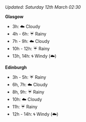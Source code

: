 *Updated: Saturday 12th March 02:30*

**Glasgow**

* 3h: :cloud: Cloudy
* 4h - 6h: :umbrella: Rainy
* 7h - 9h: :cloud: Cloudy
* 10h - 12h: :umbrella: Rainy
* 13h, 14h: :cyclone: Windy (:cloud:)

**Edinburgh**

* 3h - 5h: :umbrella: Rainy
* 6h, 7h: :cloud: Cloudy
* 8h, 9h: :umbrella: Rainy
* 10h: :cloud: Cloudy
* 11h: :umbrella: Rainy
* 12h - 14h: :cyclone: Windy (:cloud:)
